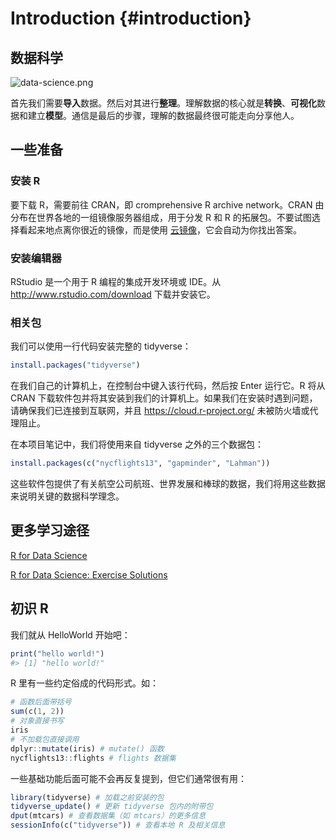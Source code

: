 # Introduction {#introduction}

## 数据科学

![data-science.png](https://d33wubrfki0l68.cloudfront.net/571b056757d68e6df81a3e3853f54d3c76ad6efc/32d37/diagrams/data-science.png)

首先我们需要**导入**数据。然后对其进行**整理**。理解数据的核心就是**转换**、**可视化**数据和建立**模型**。通信是最后的步骤，理解的数据最终很可能走向分享他人。

## 一些准备

### 安装 R

要下载 R，需要前往 CRAN，即 cromprehensive R archive network。CRAN 由分布在世界各地的一组镜像服务器组成，用于分发 R 和 R 的拓展包。不要试图选择看起来地点离你很近的镜像，而是使用 [云镜像](https://cloud.r-project.org/)，它会自动为你找出答案。

### 安装编辑器

RStudio 是一个用于 R 编程的集成开发环境或 IDE。从 http://www.rstudio.com/download 下载并安装它。

### 相关包

我们可以使用一行代码安装完整的 tidyverse：


```r
install.packages("tidyverse")
```

在我们自己的计算机上，在控制台中键入该行代码，然后按 Enter 运行它。R 将从 CRAN 下载软件包并将其安装到我们的计算机上。如果我们在安装时遇到问题，请确保我们已连接到互联网，并且 https://cloud.r-project.org/ 未被防火墙或代理阻止。

在本项目笔记中，我们将使用来自 tidyverse 之外的三个数据包：


```r
install.packages(c("nycflights13", "gapminder", "Lahman"))
```

这些软件包提供了有关航空公司航班、世界发展和棒球的数据，我们将用这些数据来说明关键的数据科学理念。

## 更多学习途径

[R for Data Science](https://r4ds.had.co.nz/)

[R for Data Science: Exercise Solutions](https://jrnold.github.io/r4ds-exercise-solutions)

## 初识 R

我们就从 HelloWorld 开始吧：


```r
print("hello world!")
#> [1] "hello world!"
```

R 里有一些约定俗成的代码形式。如：


```r
# 函数后面带括号
sum(c(1, 2))
# 对象直接书写
iris
# 不加载包直接调用
dplyr::mutate(iris) # mutate() 函数
nycflights13::flights # flights 数据集
```

一些基础功能后面可能不会再反复提到，但它们通常很有用：


```r
library(tidyverse) # 加载之前安装的包
tidyverse_update() # 更新 tidyverse 包内的附带包
dput(mtcars) # 查看数据集（如 mtcars）的更多信息
sessionInfo(c("tidyverse")) # 查看本地 R 及相关信息
```
